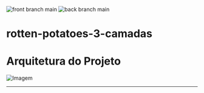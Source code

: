 ![front branch main](https://github.com/paulofponciano/rotten-potatoes-3-camadas/actions/workflows/ci_frontend.yaml/badge.svg?branch=main)
![back branch main](https://github.com/paulofponciano/rotten-potatoes-3-camadas/actions/workflows/ci_backend.yaml/badge.svg?branch=main)

# rotten-potatoes-3-camadas

# Arquitetura do Projeto

![Imagem](imgs/diagrama.drawio.png)

---